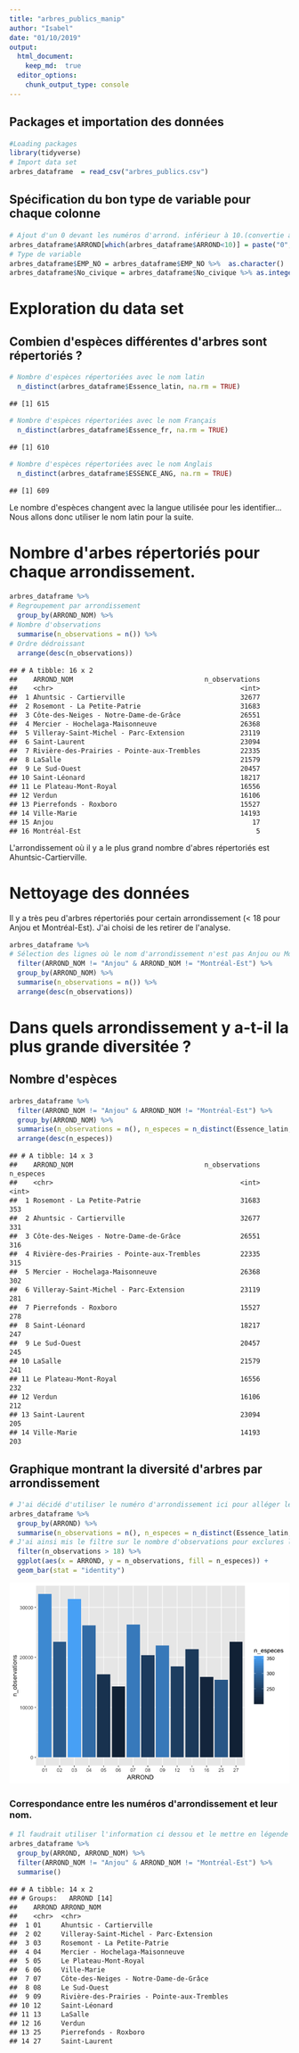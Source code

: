 ```yaml
---
title: "arbres_publics_manip"
author: "Isabel"
date: "01/10/2019"
output:
  html_document:
    keep_md:  true
  editor_options:
    chunk_output_type: console
---
```




## Packages et importation des données


```r
#Loading packages
library(tidyverse)
# Import data set
arbres_dataframe  = read_csv("arbres_publics.csv")
```

## Spécification du bon type de variable pour chaque colonne


```r
# Ajout d'un 0 devant les numéros d'arrond. inférieur à 10.(convertie automatiquement en chr)
arbres_dataframe$ARROND[which(arbres_dataframe$ARROND<10)] = paste("0", arbres_dataframe$ARROND[which(arbres_dataframe$ARROND<10)], sep ="")
# Type de variable
arbres_dataframe$EMP_NO = arbres_dataframe$EMP_NO %>%  as.character()
arbres_dataframe$No_civique = arbres_dataframe$No_civique %>% as.integer()
```

# Exploration du data set

## Combien d'espèces différentes d'arbres sont répertoriés ?


```r
# Nombre d'espèces répertoriées avec le nom latin
  n_distinct(arbres_dataframe$Essence_latin, na.rm = TRUE)
```

```
## [1] 615
```

```r
# Nombre d'espèces répertoriées avec le nom Français
  n_distinct(arbres_dataframe$Essence_fr, na.rm = TRUE)
```

```
## [1] 610
```

```r
# Nombre d'espèces répertoriées avec le nom Anglais
  n_distinct(arbres_dataframe$ESSENCE_ANG, na.rm = TRUE)
```

```
## [1] 609
```
Le nombre d'espèces changent avec la langue utilisée pour les identifier... Nous allons donc utiliser le nom latin pour la suite.

# Nombre d'arbes répertoriés pour chaque arrondissement.


```r
arbres_dataframe %>%
# Regroupement par arrondissement
  group_by(ARROND_NOM) %>%
# Nombre d'observations
  summarise(n_observations = n()) %>%
# Ordre dédroissant
  arrange(desc(n_observations)) 
```

```
## # A tibble: 16 x 2
##    ARROND_NOM                                 n_observations
##    <chr>                                               <int>
##  1 Ahuntsic - Cartierville                             32677
##  2 Rosemont - La Petite-Patrie                         31683
##  3 Côte-des-Neiges - Notre-Dame-de-Grâce               26551
##  4 Mercier - Hochelaga-Maisonneuve                     26368
##  5 Villeray-Saint-Michel - Parc-Extension              23119
##  6 Saint-Laurent                                       23094
##  7 Rivière-des-Prairies - Pointe-aux-Trembles          22335
##  8 LaSalle                                             21579
##  9 Le Sud-Ouest                                        20457
## 10 Saint-Léonard                                       18217
## 11 Le Plateau-Mont-Royal                               16556
## 12 Verdun                                              16106
## 13 Pierrefonds - Roxboro                               15527
## 14 Ville-Marie                                         14193
## 15 Anjou                                                  17
## 16 Montréal-Est                                            5
```
L'arrondissement où il y a le plus grand nombre d'abres répertoriés est Ahuntsic-Cartierville.

# Nettoyage des données
Il y a très peu d'arbres répertoriés pour certain arrondissement (< 18 pour Anjou et Montréal-Est). J'ai choisi de les retirer de l'analyse.


```r
arbres_dataframe %>%
# Sélection des lignes où le nom d'arrondissement n'est pas Anjou ou Montréal-Est
  filter(ARROND_NOM != "Anjou" & ARROND_NOM != "Montréal-Est") %>% 
  group_by(ARROND_NOM) %>%
  summarise(n_observations = n()) %>% 
  arrange(desc(n_observations))
```

# Dans quels arrondissement y a-t-il la plus grande diversitée ?

## Nombre d'espèces

```r
arbres_dataframe %>%
  filter(ARROND_NOM != "Anjou" & ARROND_NOM != "Montréal-Est") %>% 
  group_by(ARROND_NOM) %>%
  summarise(n_observations = n(), n_especes = n_distinct(Essence_latin, na.rm = TRUE)) %>%
  arrange(desc(n_especes)) 
```

```
## # A tibble: 14 x 3
##    ARROND_NOM                                 n_observations n_especes
##    <chr>                                               <int>     <int>
##  1 Rosemont - La Petite-Patrie                         31683       353
##  2 Ahuntsic - Cartierville                             32677       331
##  3 Côte-des-Neiges - Notre-Dame-de-Grâce               26551       316
##  4 Rivière-des-Prairies - Pointe-aux-Trembles          22335       315
##  5 Mercier - Hochelaga-Maisonneuve                     26368       302
##  6 Villeray-Saint-Michel - Parc-Extension              23119       281
##  7 Pierrefonds - Roxboro                               15527       278
##  8 Saint-Léonard                                       18217       247
##  9 Le Sud-Ouest                                        20457       245
## 10 LaSalle                                             21579       241
## 11 Le Plateau-Mont-Royal                               16556       232
## 12 Verdun                                              16106       212
## 13 Saint-Laurent                                       23094       205
## 14 Ville-Marie                                         14193       203
```

## Graphique montrant la diversité d'arbres par arrondissement


```r
# J'ai décidé d'utiliser le numéro d'arrondissement ici pour alléger le graphique (la variable ARROND au lieu de ARROND_NOM)
arbres_dataframe %>% 
  group_by(ARROND) %>%
  summarise(n_observations = n(), n_especes = n_distinct(Essence_latin, na.rm = TRUE)) %>%
# J'ai ainsi mis le filtre sur le nombre d'observations pour exclures les deux même arrondissements, ça allège le code en même temps.
  filter(n_observations > 18) %>%
  ggplot(aes(x = ARROND, y = n_observations, fill = n_especes)) +
  geom_bar(stat = "identity")
```

![](arbres_manip_files/figure-html/Plot_nb_arbre_nb_especes-1.png)<!-- -->

### Correspondance entre les numéros d'arrondissement et leur nom.


```r
# Il faudrait utiliser l'information ci dessou et le mettre en légende dans le graphique.
arbres_dataframe %>%
  group_by(ARROND, ARROND_NOM) %>%
  filter(ARROND_NOM != "Anjou" & ARROND_NOM != "Montréal-Est") %>% 
  summarise()
```

```
## # A tibble: 14 x 2
## # Groups:   ARROND [14]
##    ARROND ARROND_NOM                                
##    <chr>  <chr>                                     
##  1 01     Ahuntsic - Cartierville                   
##  2 02     Villeray-Saint-Michel - Parc-Extension    
##  3 03     Rosemont - La Petite-Patrie               
##  4 04     Mercier - Hochelaga-Maisonneuve           
##  5 05     Le Plateau-Mont-Royal                     
##  6 06     Ville-Marie                               
##  7 07     Côte-des-Neiges - Notre-Dame-de-Grâce     
##  8 08     Le Sud-Ouest                              
##  9 09     Rivière-des-Prairies - Pointe-aux-Trembles
## 10 12     Saint-Léonard                             
## 11 13     LaSalle                                   
## 12 16     Verdun                                    
## 13 25     Pierrefonds - Roxboro                     
## 14 27     Saint-Laurent
```



